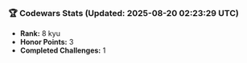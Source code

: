 ### 🏆 Codewars Stats (Updated: 2025-08-20 02:23:29 UTC)

- **Rank:** 8 kyu
- **Honor Points:** 3
- **Completed Challenges:** 1
